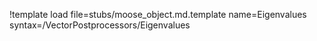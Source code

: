 !template load file=stubs/moose_object.md.template name=Eigenvalues syntax=/VectorPostprocessors/Eigenvalues